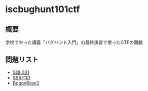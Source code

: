 # iscbughunt101ctf

## 概要

学校でやった講義「バグハント入門」の最終演習で使ったCTFの問題

## 問題リスト

- [SQLi101](./sqli101)
- [SSRF101](./ssrf101)
- [BuggyBase2](./buggybase2)


